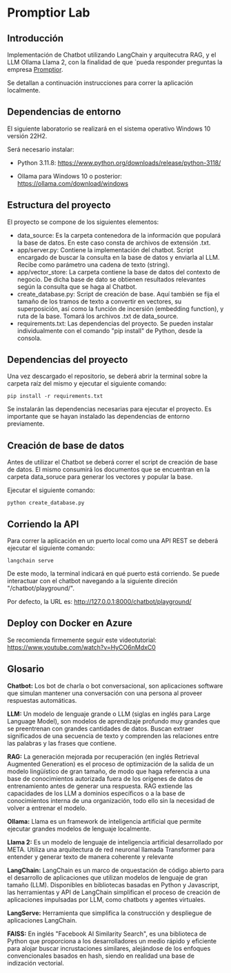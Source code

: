 # Promptior Lab
 
## Introducción

Implementación de Chatbot utilizando LangChain y arquitecutra RAG, y el LLM Ollama Llama 2, con la finalidad de que `pueda responder preguntas la empresa [Promptior](https://www.promptior.ai/).

Se detallan a continuación instrucciones para correr la aplicación localmente.

## Dependencias de entorno

El siguiente laboratorio se realizará en el sistema operativo Windows 10 versión 22H2.

Será necesario instalar:

* Python 3.11.8: https://www.python.org/downloads/release/python-3118/

* Ollama para Windows 10 o posterior: https://ollama.com/download/windows
  

## Estructura del proyecto
 
El proyecto se compone de los siguientes elementos:

* data_source: Es la carpeta contenedora de la información que populará la base de datos. En este caso consta de archivos de extensión .txt.
* app/server.py: Contiene la implementación del chatbot. Script encargado de buscar la consulta en la base de datos y enviarla al LLM. Recibe como parámetro una cadena de texto (string).
* app/vector_store: La carpeta contiene la base de datos del contexto de negocio. De dicha base de dato se obtienen resultados relevantes según la consulta que se haga al Chatbot.
* create_database.py: Script de creación de base. Aquí también se fija el tamaño de los tramos de texto a convertir en vectores, su superposición, así como la función de incersión (embedding function), y ruta de la base. Tomará los archivos .txt de data_source.
* requirements.txt: Las dependencias del proyecto. Se pueden instalar individualmente con el comando "pip install" de Python, desde la consola.

## Dependencias del proyecto

Una vez descargado el repositorio, se deberá abrir la terminal sobre la carpeta raíz del mismo y ejecutar el siguiente comando:

    pip install -r requirements.txt

Se instalarán las dependencias necesarias para ejecutar el proyecto. Es importante que se hayan instalado las dependencias de entorno previamente. 

## Creación de base de datos

Antes de utilizar el Chatbot se deberá correr el script de creación de base de datos. El mismo consumirá los documentos que se encuentran en la carpeta data_soruce para generar los vectores y popular la base.

Ejecutar el siguiente comando:

    python create_database.py
 
## Corriendo la API

Para correr la aplicación en un puerto local como una API REST se deberá ejecutar el siguiente comando:

    langchain serve

De este modo, la terminal indicará en qué puerto está corriendo. Se puede interactuar con el chatbot navegando a la siguiente direción "/chatbot/playground/". 

Por defecto, la URL es: http://127.0.0.1:8000/chatbot/playground/

## Deploy con Docker en Azure

Se recomienda firmemente seguir este videotutorial: https://www.youtube.com/watch?v=HyCO6nMdxC0

## Glosario

**Chatbot:** Los bot de charla o bot conversacional, ​son aplicaciones software que simulan mantener una conversación con una persona al proveer respuestas automáticas.

**LLM:** Un modelo de lenguaje grande o LLM (siglas en inglés para Large Language Model), son modelos de aprendizaje profundo muy grandes que se preentrenan con grandes cantidades de datos. Buscan extraer significados de una secuencia de texto y comprenden las relaciones entre las palabras y las frases que contiene.

**RAG:** La generación mejorada por recuperación (en inglés Retrieval Augmented Generation) es el proceso de optimización de la salida de un modelo lingüístico de gran tamaño, de modo que haga referencia a una base de conocimientos autorizada fuera de los orígenes de datos de entrenamiento antes de generar una respuesta. RAG extiende las capacidades de los LLM a dominios específicos o a la base de conocimientos interna de una organización, todo ello sin la necesidad de volver a entrenar el modelo.

**Ollama:** Llama es un framework de inteligencia artificial que permite ejecutar grandes modelos de lenguaje localmente. 

**Llama 2:** Es un modelo de lenguaje de inteligencia artificial desarrollado por META. Utiliza una arquitectura de red neuronal llamada Transformer para entender y generar texto de manera coherente y relevante

**LangChain:** LangChain es un marco de orquestación de código abierto para el desarrollo de aplicaciones que utilizan modelos de lenguaje de gran tamaño (LLM). Disponibles en bibliotecas basadas en Python y Javascript, las herramientas y API de LangChain simplifican el proceso de creación de aplicaciones impulsadas por LLM, como chatbots y agentes virtuales.

**LangServe:** Herramienta que simplifica la construcción y despliegue de aplicaciones LangChain.

**FAISS:** En inglés "Facebook AI Similarity Search", es una biblioteca de Python que proporciona a los desarrolladores un medio rápido y eficiente para alojar buscar incrustaciones similares, alejándose de los enfoques convencionales basados en hash, siendo en realidad una base de indización vectorial.